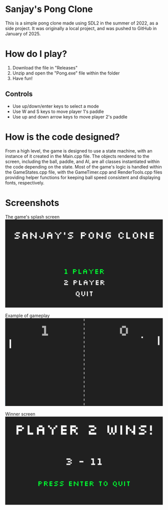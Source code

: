 # Sanjay's Pong Clone
This is a simple pong clone made using SDL2 in the summer of 2022, as a side project. It was originally a local project, and was pushed to GitHub in January of 2025. 

# How do I play?
1. Download the file in "Releases"
2. Unzip and open the "Pong.exe" file within the folder
3. Have fun!

## Controls
- Use up/down/enter keys to select a mode
- Use W and S keys to move player 1's paddle
- Use up and down arrow keys to move player 2's paddle

# How is the code designed?
From a high level, the game is designed to use a state machine, with an instance of it created in the Main.cpp file. The objects rendered to the screen, including the ball, paddle, and AI, are all classes instantiated within the code depending on the state. Most of the game's logic is handled within the GameStates.cpp file, with the GameTimer.cpp and RenderTools.cpp files providing helper functions for keeping ball speed consistent and displaying fonts, respectively. 

# Screenshots
The game's splash screen
![Splash screen of game](screenshots/splash-screen.png?raw=true)

Example of gameplay
![Gameplay example](screenshots/middle-game.png?raw=true)

Winner screen
![Completed game; winner displayed](screenshots/finished-game.png?raw=true)